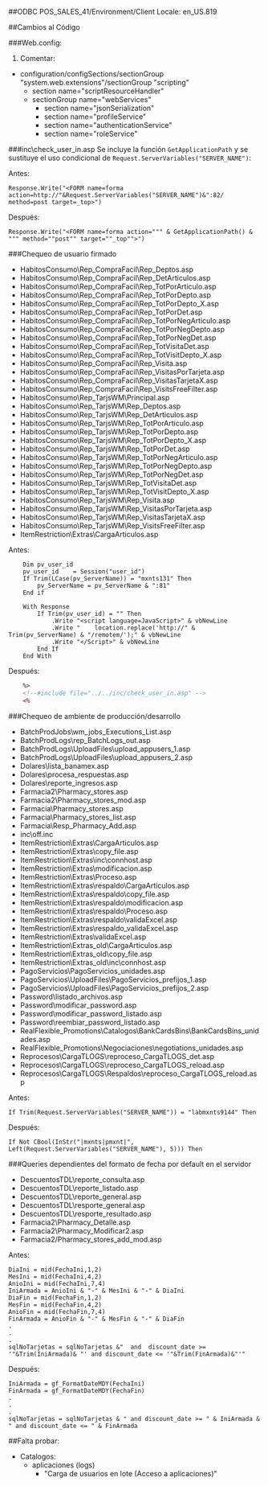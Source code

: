 ##ODBC
POS_SALES_41/Environment/Client Locale:	en_US.819

##Cambios al Código

###Web.config:
1. Comentar:
* configuration/configSections/sectionGroup "system.web.extensions"/sectionGroup "scripting"
    * section name="scriptResourceHandler"
    * sectionGroup name="webServices"
        * section name="jsonSerialization"
        * section name="profileService"
        * section name="authenticationService"
        * section name="roleService"

###inc\check_user_in.asp
Se incluye la función `GetApplicationPath` y se sustituye el uso condicional de `Request.ServerVariables("SERVER_NAME")`:

Antes:

```vbs
Response.Write("<FORM name=forma action=http://"&Request.ServerVariables("SERVER_NAME")&":82/ method=post target=_top>")
```

Después:

```vbs
Response.Write("<FORM name=forma action=""" & GetApplicationPath() & """ method=""post"" target=""_top"">")
```

###Chequeo de usuario firmado
* HabitosConsumo\Rep_CompraFacil\Rep_Deptos.asp
* HabitosConsumo\Rep_CompraFacil\Rep_DetArticulos.asp
* HabitosConsumo\Rep_CompraFacil\Rep_TotPorArticulo.asp
* HabitosConsumo\Rep_CompraFacil\Rep_TotPorDepto.asp
* HabitosConsumo\Rep_CompraFacil\Rep_TotPorDepto_X.asp
* HabitosConsumo\Rep_CompraFacil\Rep_TotPorDet.asp
* HabitosConsumo\Rep_CompraFacil\Rep_TotPorNegArticulo.asp
* HabitosConsumo\Rep_CompraFacil\Rep_TotPorNegDepto.asp
* HabitosConsumo\Rep_CompraFacil\Rep_TotPorNegDet.asp
* HabitosConsumo\Rep_CompraFacil\Rep_TotVisitaDet.asp
* HabitosConsumo\Rep_CompraFacil\Rep_TotVisitDepto_X.asp
* HabitosConsumo\Rep_CompraFacil\Rep_Visita.asp
* HabitosConsumo\Rep_CompraFacil\Rep_VisitasPorTarjeta.asp
* HabitosConsumo\Rep_CompraFacil\Rep_VisitasTarjetaX.asp
* HabitosConsumo\Rep_CompraFacil\Rep_VisitsFreeFilter.asp
* HabitosConsumo\Rep_TarjsWM\Principal.asp
* HabitosConsumo\Rep_TarjsWM\Rep_Deptos.asp
* HabitosConsumo\Rep_TarjsWM\Rep_DetArticulos.asp
* HabitosConsumo\Rep_TarjsWM\Rep_TotPorArticulo.asp
* HabitosConsumo\Rep_TarjsWM\Rep_TotPorDepto.asp
* HabitosConsumo\Rep_TarjsWM\Rep_TotPorDepto_X.asp
* HabitosConsumo\Rep_TarjsWM\Rep_TotPorDet.asp
* HabitosConsumo\Rep_TarjsWM\Rep_TotPorNegArticulo.asp
* HabitosConsumo\Rep_TarjsWM\Rep_TotPorNegDepto.asp
* HabitosConsumo\Rep_TarjsWM\Rep_TotPorNegDet.asp
* HabitosConsumo\Rep_TarjsWM\Rep_TotVisitaDet.asp
* HabitosConsumo\Rep_TarjsWM\Rep_TotVisitDepto_X.asp
* HabitosConsumo\Rep_TarjsWM\Rep_Visita.asp
* HabitosConsumo\Rep_TarjsWM\Rep_VisitasPorTarjeta.asp
* HabitosConsumo\Rep_TarjsWM\Rep_VisitasTarjetaX.asp
* HabitosConsumo\Rep_TarjsWM\Rep_VisitsFreeFilter.asp
* ItemRestriction\Extras\CargaArticulos.asp

Antes:
```vbs
	Dim pv_user_id
	pv_user_id    = Session("user_id")
	If Trim(LCase(pv_ServerName)) = "mxnts131" Then
		pv_ServerName = pv_ServerName & ":81"
	End if

	With Response
		If Trim(pv_user_id) = "" Then
			.Write "<script language=JavaScript>" & vbNewLine
			.Write "	location.replace('http://" & Trim(pv_ServerName) & "/remotem/');" & vbNewLine
			.Write "</Script>" & vbNewLine
		End If
	End With
```
Después:
```html
	%>
	<!--#include file="../../inc/check_user_in.asp" -->
	<%
```

###Chequeo de ambiente de producción/desarrollo
* BatchProdJobs\wm_jobs_Executions_List.asp
* BatchProdLogs\rep_BatchLogs_out.asp
* BatchProdLogs\UploadFiles\upload_appusers_1.asp
* BatchProdLogs\UploadFiles\upload_appusers_2.asp
* Dolares\lista_banamex.asp
* Dolares\procesa_respuestas.asp
* Dolares\reporte_ingresos.asp
* Farmacia2\Pharmacy_stores.asp
* Farmacia2\Pharmacy_stores_mod.asp
* Farmacia\Pharmacy_stores.asp
* Farmacia\Pharmacy_stores_list.asp
* Farmacia\Resp_Pharmacy_Add.asp
* inc\off.inc
* ItemRestriction\Extras\CargaArticulos.asp
* ItemRestriction\Extras\copy_file.asp
* ItemRestriction\Extras\inc\connhost.asp
* ItemRestriction\Extras\modificacion.asp
* ItemRestriction\Extras\Proceso.asp
* ItemRestriction\Extras\respaldo\CargaArticulos.asp
* ItemRestriction\Extras\respaldo\copy_file.asp
* ItemRestriction\Extras\respaldo\modificacion.asp
* ItemRestriction\Extras\respaldo\Proceso.asp
* ItemRestriction\Extras\respaldo\validaExcel.asp
* ItemRestriction\Extras\respaldo_validaExcel.asp
* ItemRestriction\Extras\validaExcel.asp
* ItemRestriction\Extras_old\CargaArticulos.asp
* ItemRestriction\Extras_old\copy_file.asp
* ItemRestriction\Extras_old\inc\connhost.asp
* PagoServicios\PagoServicios_unidades.asp
* PagoServicios\UploadFiles\PagoServicios_prefijos_1.asp
* PagoServicios\UploadFiles\PagoServicios_prefijos_2.asp
* Password\listado_archivos.asp
* Password\modificar_password.asp
* Password\modificar_password_listado.asp
* Password\reembiar_password_listado.asp
* RealFlexible_Promotions\Catalogos\BankCardsBins\BankCardsBins_unidades.asp
* RealFlexible_Promotions\Negociaciones\negotiations_unidades.asp
* Reprocesos\CargaTLOGS\reproceso_CargaTLOGS_det.asp
* Reprocesos\CargaTLOGS\reproceso_CargaTLOGS_reload.asp
* Reprocesos\CargaTLOGS\Respaldos\reproceso_CargaTLOGS_reload.asp

Antes:

```vbs
If Trim(Request.ServerVariables("SERVER_NAME")) = "labmxnts9144" Then
```

Después:

```vbs
If Not CBool(InStr("|mxnts|pmxnt|", Left(Request.ServerVariables("SERVER_NAME"), 5))) Then
```

###Queries dependientes del formato de fecha por default en el servidor

* DescuentosTDL\reporte_consulta.asp
* DescuentosTDL\reporte_listado.asp
* DescuentosTDL\reporte_general.asp
* DescuentosTDL\resporte_general.asp
* DescuentosTDL\resporte_resultado.asp
* Farmacia2\Pharmacy_Detalle.asp
* Farmacia2\Pharmacy_Modificar2.asp
* Farmacia2/Pharmacy_stores_add_mod.asp

Antes:

```vbs
DiaIni = mid(FechaIni,1,2)
MesIni = mid(FechaIni,4,2)
AnioIni = mid(FechaIni,7,4)
IniArmada = AnioIni & "-" & MesIni & "-" & DiaIni
DiaFin = mid(FechaFin,1,2)
MesFin = mid(FechaFin,4,2)
AnioFin = mid(FechaFin,7,4)
FinArmada = AnioFin & "-" & MesFin & "-" & DiaFin
.
.
.
sqlNoTarjetas = sqlNoTarjetas &"  and  discount_date >= '"&Trim(IniArmada)& "' and discount_date <= '"&Trim(FinArmada)&"'"
```

Después:

```vbs
IniArmada = gf_FormatDateMDY(FechaIni)
FinArmada = gf_FormatDateMDY(FechaFin)
.
.
.
sqlNoTarjetas = sqlNoTarjetas & " and discount_date >= " & IniArmada & " and discount_date <= " & FinArmada 
```


##Falta probar:
* Catalogos:
    * aplicaciones (logs)
        * "Carga de usuarios en lote (Acceso a aplicaciones)"

